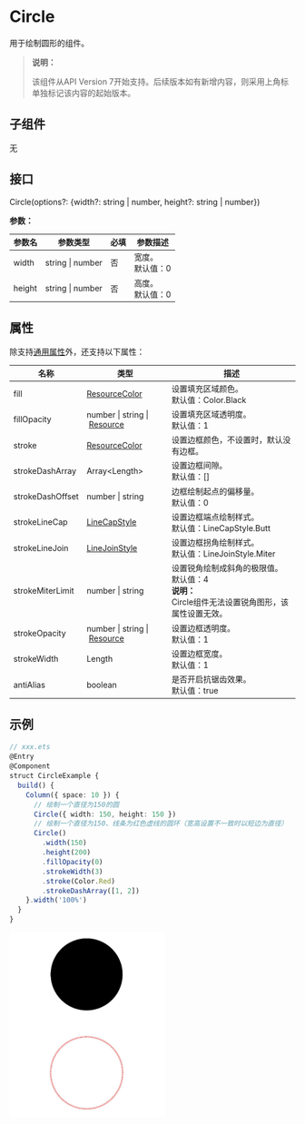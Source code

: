# Circle

 用于绘制圆形的组件。 

>  **说明：**
>
>  该组件从API Version 7开始支持。后续版本如有新增内容，则采用上角标单独标记该内容的起始版本。


## 子组件

无


## 接口

Circle(options?: {width?: string | number, height?: string | number})

**参数：**

| 参数名 | 参数类型 | 必填 | 参数描述 |
| -------- | -------- | -------- | -------- |
| width | string \| number | 否 | 宽度。<br>默认值：0 |
| height | string \| number | 否 | 高度。<br>默认值：0 |

## 属性

除支持[通用属性](ts-universal-attributes-size.md)外，还支持以下属性：

| 名称 | 类型 | 描述 |
| -------- | -------- | -------- |
| fill | [ResourceColor](ts-types.md) | 设置填充区域颜色。<br>默认值：Color.Black |
| fillOpacity | number&nbsp;\|&nbsp;string&nbsp;\|&nbsp;[Resource](ts-types.md#resource类型) | 设置填充区域透明度。<br>默认值：1 |
| stroke | [ResourceColor](ts-types.md) | 设置边框颜色，不设置时，默认没有边框。 |
| strokeDashArray | Array&lt;Length&gt; | 设置边框间隙。<br>默认值：[] |
| strokeDashOffset | number&nbsp;\|&nbsp;string  | 边框绘制起点的偏移量。<br>默认值：0 |
| strokeLineCap | [LineCapStyle](ts-appendix-enums.md#linecapstyle) | 设置边框端点绘制样式。<br>默认值：LineCapStyle.Butt |
| strokeLineJoin | [LineJoinStyle](ts-appendix-enums.md#linejoinstyle) | 设置边框拐角绘制样式。<br>默认值：LineJoinStyle.Miter |
| strokeMiterLimit | number&nbsp;\|&nbsp;string | 设置锐角绘制成斜角的极限值。<br>默认值：4<br/>**说明：**<br/>Circle组件无法设置锐角图形，该属性设置无效。 |
| strokeOpacity | number&nbsp;\|&nbsp;string&nbsp;\|&nbsp;[Resource](ts-types.md#resource类型) | 设置边框透明度。<br>默认值：1 |
| strokeWidth | Length | 设置边框宽度。<br>默认值：1 |
| antiAlias | boolean | 是否开启抗锯齿效果。<br>默认值：true |


## 示例

```ts
// xxx.ets
@Entry
@Component
struct CircleExample {
  build() {
    Column({ space: 10 }) {
      // 绘制一个直径为150的圆
      Circle({ width: 150, height: 150 })
      // 绘制一个直径为150、线条为红色虚线的圆环（宽高设置不一致时以短边为直径）
      Circle()
        .width(150)
        .height(200)
        .fillOpacity(0)
        .strokeWidth(3)
        .stroke(Color.Red)
        .strokeDashArray([1, 2])
    }.width('100%')
  }
}
```

![zh-cn_image_0000001219744191](figures/zh-cn_image_0000001219744191.png)

